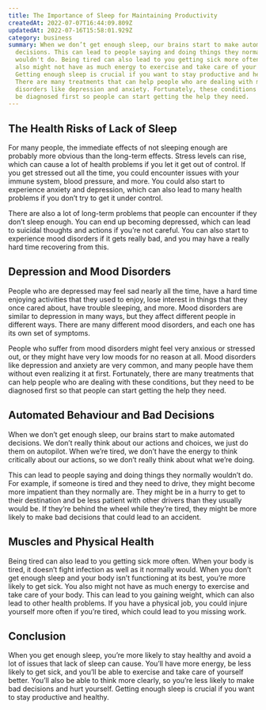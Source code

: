 ```yaml
---
title: The Importance of Sleep for Maintaining Productivity
createdAt: 2022-07-07T16:44:09.809Z
updatedAt: 2022-07-16T15:58:01.929Z
category: business
summary: When we don’t get enough sleep, our brains start to make automated
  decisions. This can lead to people saying and doing things they normally
  wouldn't do. Being tired can also lead to you getting sick more often. You
  also might not have as much energy to exercise and take care of your body.
  Getting enough sleep is crucial if you want to stay productive and healthy.
  There are many treatments that can help people who are dealing with mood
  disorders like depression and anxiety. Fortunately, these conditions need to
  be diagnosed first so people can start getting the help they need.
---
```


## The Health Risks of Lack of Sleep

For many people, the immediate effects of not sleeping enough are probably more obvious than the long-term effects. Stress levels can rise, which can cause a lot of health problems if you let it get out of control. If you get stressed out all the time, you could encounter issues with your immune system, blood pressure, and more. You could also start to experience anxiety and depression, which can also lead to many health problems if you don’t try to get it under control.

There are also a lot of long-term problems that people can encounter if they don’t sleep enough. You can end up becoming depressed, which can lead to suicidal thoughts and actions if you’re not careful. You can also start to experience mood disorders if it gets really bad, and you may have a really hard time recovering from this.

## Depression and Mood Disorders

People who are depressed may feel sad nearly all the time, have a hard time enjoying activities that they used to enjoy, lose interest in things that they once cared about, have trouble sleeping, and more. Mood disorders are similar to depression in many ways, but they affect different people in different ways. There are many different mood disorders, and each one has its own set of symptoms.

People who suffer from mood disorders might feel very anxious or stressed out, or they might have very low moods for no reason at all. Mood disorders like depression and anxiety are very common, and many people have them without even realizing it at first. Fortunately, there are many treatments that can help people who are dealing with these conditions, but they need to be diagnosed first so that people can start getting the help they need.

## Automated Behaviour and Bad Decisions

When we don’t get enough sleep, our brains start to make automated decisions. We don’t really think about our actions and choices, we just do them on autopilot. When we’re tired, we don’t have the energy to think critically about our actions, so we don’t really think about what we’re doing.

This can lead to people saying and doing things they normally wouldn’t do. For example, if someone is tired and they need to drive, they might become more impatient than they normally are. They might be in a hurry to get to their destination and be less patient with other drivers than they usually would be. If they’re behind the wheel while they’re tired, they might be more likely to make bad decisions that could lead to an accident.

## Muscles and Physical Health

Being tired can also lead to you getting sick more often. When your body is tired, it doesn’t fight infection as well as it normally would. When you don’t get enough sleep and your body isn’t functioning at its best, you’re more likely to get sick. You also might not have as much energy to exercise and take care of your body. This can lead to you gaining weight, which can also lead to other health problems. If you have a physical job, you could injure yourself more often if you’re tired, which could lead to you missing work.

## Conclusion

When you get enough sleep, you’re more likely to stay healthy and avoid a lot of issues that lack of sleep can cause. You’ll have more energy, be less likely to get sick, and you’ll be able to exercise and take care of yourself better. You’ll also be able to think more clearly, so you’re less likely to make bad decisions and hurt yourself. Getting enough sleep is crucial if you want to stay productive and healthy.
